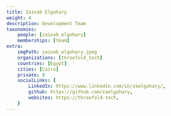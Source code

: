 ```yaml
---
title: Zainab Elgohary
weight: 4
description: Development Team
taxonomies:
    people: [zainab_elgohary]
    memberships: [team]
extra:
    imgPath: zainab_elgohary.jpeg
    organizations: [threefold_tech]
    countries: [Egypt]
    cities: [Cairo]
    private: 0
    socialLinks: {
        LinkedIn: https://www.linkedin.com/in/zaelgohary/,
        github: https://github.com/zaelgohary,
        websites: https://threefold.tech,
    }
---
```


<!--

 Zainab has over 2 years of practical experience in Front End development. She's experienced in working in popular JS frameworks & libraries such as Vue, Svelte & React in addition to cloud tools like Docker, Kubernetes & Helm.  

--!>